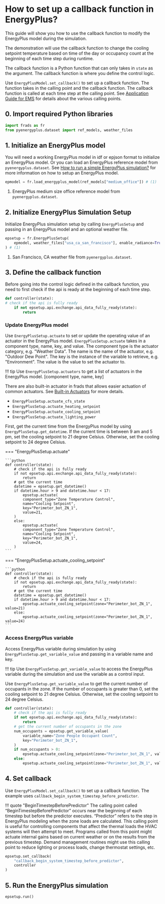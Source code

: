 # How to set up a callback function in EnergyPlus?

This guide will show you how to use the callback function to modify the EnergyPlus model during the simulation. 

The demonstration will use the callback function to change the cooling setpoint temperature based on time of the day or occupancy count at the beginning of each time step during runtime.

The callback function is a Python function that can only takes in `state` as the argument. The callback function is where you define the control logic. 

Use `EnergyPlusModel.set_callback()` to set up a callback function. The function takes in the calling point and the callback function. The callback function is called at each time step at the calling point. See [Application Guide for EMS](https://energyplus.net/assets/nrel_custom/pdfs/pdfs_v22.1.0/EMSApplicationGuide.pdf) for details about the various calling points. 

## 0. Import required Python libraries

```python
import frads as fr
from pyenergyplus.dataset import ref_models, weather_files
```

## 1. Initialize an EnergyPlus model

You will need a working EnergyPlus model in idf or epjson format to initialize an EnergyPlus model. Or you can load an EnergyPlus reference model from `pyenergyplus.dataset`. See [How to run a simple EnergyPlus simulation?](guide_ep1.md) for more information on how to setup an EnergyPlus model.

```python
epmodel = fr.load_energyplus_model(ref_models["medium_office"]) # (1)
```

1.  EnergyPlus medium size office reference model from `pyenergyplus.dataset`.

## 2. Initialize EnergyPlus Simulation Setup

Initialize EnergyPlus simulation setup by calling `EnergyPlusSetup` and passing in an EnergyPlus model and an optional weather file.

```python
epsetup = fr.EnergyPlusSetup(
    epmodel, weather_files["usa_ca_san_francisco"], enable_radiance=True
) # (1)
```

1.  San Francisco, CA weather file from `pyenergyplus.dataset`.

## 3. Define the callback function

Before going into the control logic defined in the callback function, you need to first check if the api is ready at the beginning of each time step.

```python
def controller(state):
# check if the api is fully ready
    if not epsetup.api.exchange.api_data_fully_ready(state):
        return
```

### Update EnergyPlus model

Use `EnergyPlusSetup.actuate` to set or update the operating value of an actuator in the EnergyPlus model. `EnergyPlusSetup.actuate` takes in a component type, name, key, and value. The component type is the actuator category, e.g. "Weather Data". The name is the name of the actuator, e.g. "Outdoor Dew Point". The key is the instance of the variable to retrieve, e.g. "Environment". The value is the value to set the actuator to.

!!! tip
    Use `EnergyPlusSetup.actuators` to get a list of actuators in the EnergyPlus model. [component type, name, key]

There are also built-in actuator in frads that allows easier actuation of common actuators. See [Built-in Actuators](../ref/eplus.md/#frads.EnergyPlusSetup.actuate_cfs_state) for more details.

* `EnergyPlusSetup.actuate_cfs_state`
* `EnergyPlusSetup.actuate_heating_setpoint`
* `EnergyPlusSetup.actuate_cooling_setpoint`
* `EnergyPlusSetup.actuate_lighting_power`

First, get the current time from the EnergyPlus model by using `EnergyPlusSetup.get_datetime`. If the current time is between 9 am and 5 pm, set the cooling setpoint to 21 degree Celsius. Otherwise, set the cooling setpoint to 24 degree Celsius.

=== "EnergyPlusSetup.actuate"

    ```python 
    def controller(state):
        # check if the api is fully ready
        if not epsetup.api.exchange.api_data_fully_ready(state):
            return
        # get the current time
        datetime = epsetup.get_datetime()
        if datetime.hour > 9 and datetime.hour < 17:
            epsetup.actuate(
            component_type="Zone Temperature Control",
            name="Cooling Setpoint",
            key="Perimeter_bot_ZN_1",
            value=21,
        )
        else:
            epsetup.actuate(
            component_type="Zone Temperature Control",
            name="Cooling Setpoint",
            key="Perimeter_bot_ZN_1",
            value=24,
        )
    ```

=== "EnergyPlusSetup.actuate_cooling_setpoint"

    ```python
    def controller(state):
        # check if the api is fully ready
        if not epsetup.api.exchange.api_data_fully_ready(state):
            return
        # get the current time
        datetime = epsetup.get_datetime()
        if datetime.hour > 9 and datetime.hour < 17:
            epsetup.actuate_cooling_setpoint(zone="Perimeter_bot_ZN_1", value=21)
        else:
            epsetup.actuate_cooling_setpoint(zone="Perimeter_bot_ZN_1", value=24)
    ```

### Access EnergyPlus variable

Access EnergyPlus variable during simulation by using `EnergyPlusSetup.get_variable_value` and passing in a variable name and key.

!!! tip 
    Use `EnergyPlusSetup.get_variable_value` to access the EnergyPlus variable during the simulation and use the variable as a control input. 

Use `EnergyPlusSetup.get_variable_value` to get the current number of occupants in the zone. If the number of occupants is greater than 0, set the cooling setpoint to 21 degree Celsius. Otherwise, set the cooling setpoint to 24 degree Celsius.

```python
def controller(state):
    # check if the api is fully ready
    if not epsetup.api.exchange.api_data_fully_ready(state):
        return
    # get the current number of occupants in the zone
    num_occupants = epsetup.get_variable_value(
        variable_name="Zone People Occupant Count",
        key="Perimeter_bot_ZN_1",
    )
    if num_occupants > 0:
        epsetup.actuate_cooling_setpoint(zone="Perimeter_bot_ZN_1", value=21)
    else:
        epsetup.actuate_cooling_setpoint(zone="Perimeter_bot_ZN_1", value=24)
```

## 4. Set callback

Use `EnergyPlusModel.set_callback()` to set up a callback function. The example uses `callback_begin_system_timestep_before_predictor`.

!!! quote "BeginTimestepBeforePredictor"
    The calling point called “BeginTimestepBeforePredictor” occurs near the beginning of each timestep but before the predictor executes. “Predictor” refers to the step in EnergyPlus modeling when the zone loads are calculated. This calling point is useful for controlling components that affect the thermal loads the HVAC systems will then attempt to meet. Programs called from this point might actuate internal gains based on current weather or on the results from the previous timestep. Demand management routines might use this calling point to reduce lighting or process loads, change thermostat settings, etc.

```Python
epsetup.set_callback(
    "callback_begin_system_timestep_before_predictor",
    controller
)
```

## 5. Run the EnergyPlus simulation

```python
epsetup.run()
```